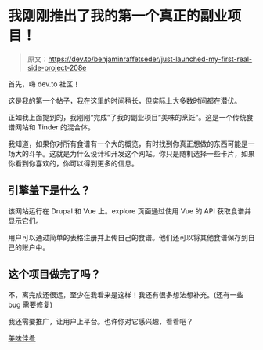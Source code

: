 # 我刚刚推出了我的第一个真正的副业项目！

> 原文：<https://dev.to/benjaminraffetseder/just-launched-my-first-real-side-project-208e>

首先，嗨 dev.to 社区！

这是我的第一个帖子，我在这里的时间稍长，但实际上大多数时间都在潜伏。

正如我上面提到的，我刚刚“完成”了我的副业项目“美味的烹饪”。这是一个传统食谱网站和 Tinder 的混合体。

我知道，如果你对所有食谱有一个大的概览，有时找到你真正想做的东西可能是一场大的斗争。这就是为什么设计和开发这个网站。你只是随机选择一些卡片，如果你看到你喜欢的，你可以得到更多的信息。

## 引擎盖下是什么？

该网站运行在 Drupal 和 Vue 上。explore 页面通过使用 Vue 的 API 获取食谱并显示它们。

用户可以通过简单的表格注册并上传自己的食谱。他们还可以将其他食谱保存到自己的账户中。

## 这个项目做完了吗？

不，离完成还很远，至少在我看来是这样！我还有很多想法想补充。(还有一些 bug 需要修复)

我还需要推广，让用户上平台。也许你对它感兴趣，看看吧？

[美味佳肴](https://www.deliciously.cooking)